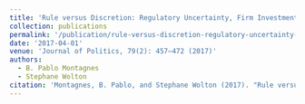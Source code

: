 ```yaml
---
title: 'Rule versus Discretion: Regulatory Uncertainty, Firm Investment, and Bureaucratic Organization'
collection: publications
permalink: '/publication/rule-versus-discretion-regulatory-uncertainty-firm-investment-and-bureaucratic-organization/'
date: '2017-04-01'
venue: 'Journal of Politics, 79(2): 457–472 (2017)'
authors:
  - B. Pablo Montagnes
  - Stephane Wolton
citation: 'Montagnes, B. Pablo, and Stephane Wolton (2017). "Rule versus Discretion: Regulatory Uncertainty, Firm Investment, and Bureaucratic Organization." <i>Journal of Politics</i>, 79(2): 457–472.'
---
```


